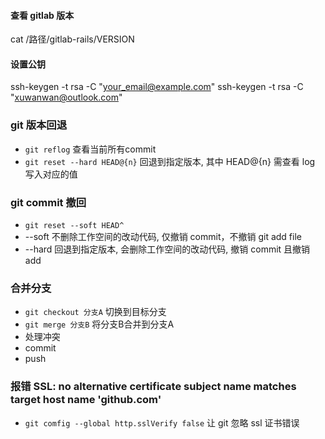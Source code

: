 #### 查看 gitlab 版本
  cat /路径/gitlab-rails/VERSION

#### 设置公钥
ssh-keygen -t rsa -C "your_email@example.com"
ssh-keygen -t rsa -C "xuwanwan@outlook.com"

### git 版本回退
 - ``` git reflog ``` 查看当前所有commit
 - ``` git reset --hard HEAD@{n} ``` 回退到指定版本, 其中 HEAD@{n} 需查看 log 写入对应的值

### git commit 撤回
 - ``` git reset --soft HEAD^ ```
  - --soft 不删除工作空间的改动代码, 仅撤销 commit，不撤销 git add file
  - --hard 回退到指定版本, 会删除工作空间的改动代码, 撤销 commit 且撤销 add

### 合并分支
  - ``` git checkout 分支A ``` 切换到目标分支
  - ``` git merge 分支B ``` 将分支B合并到分支A
  - 处理冲突
  - commit
  - push

### 报错 SSL: no alternative certificate subject name matches target host name 'github.com'
  - ``` git comfig --global http.sslVerify false ``` 让 git 忽略 ssl 证书错误

